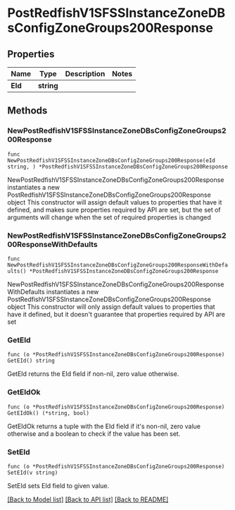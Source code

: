 # PostRedfishV1SFSSInstanceZoneDBsConfigZoneGroups200Response

## Properties

Name | Type | Description | Notes
------------ | ------------- | ------------- | -------------
**EId** | **string** |  | 

## Methods

### NewPostRedfishV1SFSSInstanceZoneDBsConfigZoneGroups200Response

`func NewPostRedfishV1SFSSInstanceZoneDBsConfigZoneGroups200Response(eId string, ) *PostRedfishV1SFSSInstanceZoneDBsConfigZoneGroups200Response`

NewPostRedfishV1SFSSInstanceZoneDBsConfigZoneGroups200Response instantiates a new PostRedfishV1SFSSInstanceZoneDBsConfigZoneGroups200Response object
This constructor will assign default values to properties that have it defined,
and makes sure properties required by API are set, but the set of arguments
will change when the set of required properties is changed

### NewPostRedfishV1SFSSInstanceZoneDBsConfigZoneGroups200ResponseWithDefaults

`func NewPostRedfishV1SFSSInstanceZoneDBsConfigZoneGroups200ResponseWithDefaults() *PostRedfishV1SFSSInstanceZoneDBsConfigZoneGroups200Response`

NewPostRedfishV1SFSSInstanceZoneDBsConfigZoneGroups200ResponseWithDefaults instantiates a new PostRedfishV1SFSSInstanceZoneDBsConfigZoneGroups200Response object
This constructor will only assign default values to properties that have it defined,
but it doesn't guarantee that properties required by API are set

### GetEId

`func (o *PostRedfishV1SFSSInstanceZoneDBsConfigZoneGroups200Response) GetEId() string`

GetEId returns the EId field if non-nil, zero value otherwise.

### GetEIdOk

`func (o *PostRedfishV1SFSSInstanceZoneDBsConfigZoneGroups200Response) GetEIdOk() (*string, bool)`

GetEIdOk returns a tuple with the EId field if it's non-nil, zero value otherwise
and a boolean to check if the value has been set.

### SetEId

`func (o *PostRedfishV1SFSSInstanceZoneDBsConfigZoneGroups200Response) SetEId(v string)`

SetEId sets EId field to given value.



[[Back to Model list]](../README.md#documentation-for-models) [[Back to API list]](../README.md#documentation-for-api-endpoints) [[Back to README]](../README.md)


